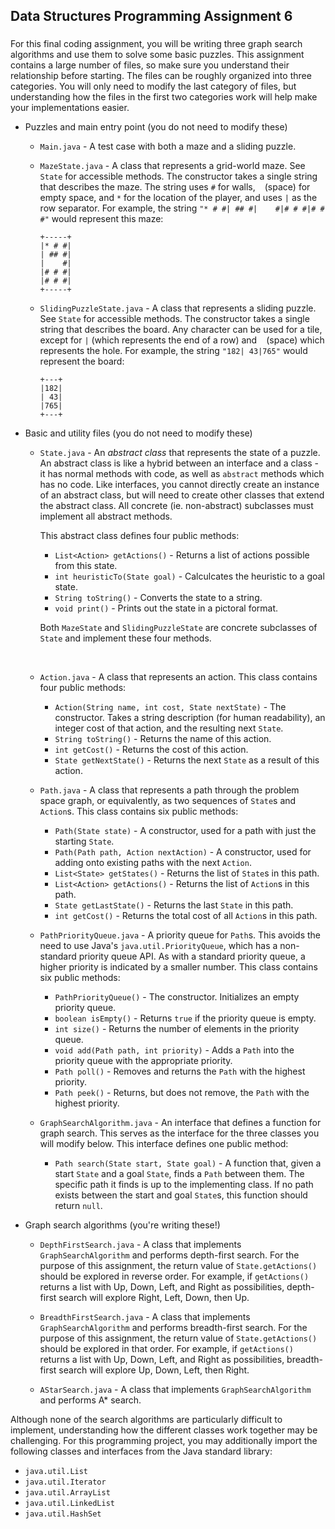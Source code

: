 ## Data Structures Programming Assignment 6
### 

For this final coding assignment, you will be writing three graph search algorithms and use them to solve some basic puzzles. This assignment contains a large number of files, so make sure you understand their relationship before starting. The files can be roughly organized into three categories. You will only need to modify the last category of files, but understanding how the files in the first two categories work will help make your implementations easier.

* Puzzles and main entry point (you do not need to modify these)

    * `Main.java` - A test case with both a maze and a sliding puzzle.

    * `MazeState.java` - A class that represents a grid-world maze. See `State` for accessible methods. The constructor takes a single string that describes the maze. The string uses `#` for walls, ` ` (space) for empty space, and `*` for the location of the player, and uses `|` as the row separator. For example, the string `"* # #| ## #|    #|# # #|# # #"` would represent this maze:

        ```
        +-----+
        |* # #|
        | ## #|
        |    #|
        |# # #|
        |# # #|
        +-----+
        ```

    * `SlidingPuzzleState.java` - A class that represents a sliding puzzle. See `State` for accessible methods. The constructor takes a single string that describes the board. Any character can be used for a tile, except for `|` (which represents the end of a row) and ` ` (space) which represents the hole. For example, the string `"182| 43|765"` would represent the board:

        ```
        +---+
        |182|
        | 43|
        |765|
        +---+
        ```

* Basic and utility files (you do not need to modify these)

    * `State.java` - An *abstract class* that represents the state of a puzzle. An abstract class is like a hybrid between an interface and a class - it has normal methods with code, as well as `abstract` methods which has no code. Like interfaces, you cannot directly create an instance of an abstract class, but will need to create other classes that extend the abstract class. All concrete (ie. non-abstract) subclasses must implement all abstract methods.

        This abstract class defines four public methods:

        * `List<Action> getActions()` - Returns a list of actions possible from this state.
        * `int heuristicTo(State goal)` - Calculcates the heuristic to a goal state.
        * `String toString()` - Converts the state to a string.
        * `void print()` - Prints out the state in a pictoral format.

        Both `MazeState` and `SlidingPuzzleState` are concrete subclasses of `State` and implement these four methods.

        <div style="page-break-before:always;">&nbsp;</div>

    * `Action.java` - A class that represents an action. This class contains four public methods:

        * `Action(String name, int cost, State nextState)` - The constructor. Takes a string description (for human readability), an integer cost of that action, and the resulting next `State`.
        * `String toString()` - Returns the name of this action.
        * `int getCost()` - Returns the cost of this action.
        * `State getNextState()` - Returns the next `State` as a result of this action.

    * `Path.java` - A class that represents a path through the problem space graph, or equivalently, as two sequences of `State`s and `Action`s. This class contains six public methods:

        * `Path(State state)` - A constructor, used for a path with just the starting `State`.
        * `Path(Path path, Action nextAction)` - A constructor, used for adding onto existing paths with the next `Action`.
        * `List<State> getStates()` - Returns the list of `State`s in this path.
        * `List<Action> getActions()` - Returns the list of `Action`s in this path.
        * `State getLastState()` - Returns the last `State` in this path.
        * `int getCost()` - Returns the total cost of all `Action`s in this path.

    * `PathPriorityQueue.java` - A priority queue for `Path`s. This avoids the need to use Java's `java.util.PriorityQueue`, which has a non-standard priority queue API. As with a standard priority queue, a higher priority is indicated by a smaller number. This class contains six public methods:

        * `PathPriorityQueue()` - The constructor. Initializes an empty priority queue.
        * `boolean isEmpty()` - Returns `true` if the priority queue is empty.
        * `int size()` - Returns the number of elements in the priority queue.
        * `void add(Path path, int priority)` - Adds a `Path` into the priority queue with the appropriate priority.
        * `Path poll()` - Removes and returns the `Path` with the highest priority.
        * `Path peek()` - Returns, but does not remove, the `Path` with the highest priority.

    * `GraphSearchAlgorithm.java` - An interface that defines a function for graph search. This serves as the interface for the three classes you will modify below. This interface defines one public method:

        * `Path search(State start, State goal)` - A function that, given a start `State` and a goal `State`, finds a `Path` between them. The specific path it finds is up to the implementing class. If no path exists between the start and goal `State`s, this function should return `null`.

* Graph search algorithms (you're writing these!)

    * `DepthFirstSearch.java` - A class that implements `GraphSearchAlgorithm` and performs depth-first search. For the purpose of this assignment, the return value of `State.getActions()` should be explored in reverse order. For example, if `getActions()` returns a list with Up, Down, Left, and Right as possibilities, depth-first search will explore Right, Left, Down, then Up.

    * `BreadthFirstSearch.java` - A class that implements `GraphSearchAlgorithm` and performs breadth-first search. For the purpose of this assignment, the return value of `State.getActions()` should be explored in that order. For example, if `getActions()` returns a list with Up, Down, Left, and Right as possibilities, breadth-first search will explore Up, Down, Left, then Right.

    * `AStarSearch.java` - A class that implements `GraphSearchAlgorithm` and performs A* search.

Although none of the search algorithms are particularly difficult to implement, understanding how the different classes work together may be challenging. For this programming project, you may additionally import the following classes and interfaces from the Java standard library:

* `java.util.List`
* `java.util.Iterator`
* `java.util.ArrayList`
* `java.util.LinkedList`
* `java.util.HashSet`
